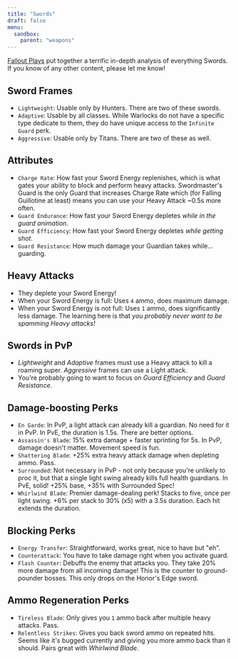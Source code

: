 ```yaml
---
title: "Swords"
draft: false
menu:
  sandbox:
    parent: "weapons"
---
```


[Fallout Plays](https://www.youtube.com/watch?v=b9HcFqLdlyQ) put together a terrific in-depth analysis of everything Swords. If you know of any other content, please let me know!

## Sword Frames

* `Lightweight`: Usable only by Hunters. There are two of these swords.
* `Adaptive`: Usable by all classes. While Warlocks do not have a specific type dedicate to them, they do have unique access to the `Infinite Guard` perk.
* `Aggressive`: Usable only by Titans. There are two of these as well.

## Attributes

* `Charge Rate`: How fast your Sword Energy replenishes, which is
what gates your ability to block and perform heavy attacks. Swordmaster's Guard is the only Guard that increases Charge Rate which (for Falling Guillotine at least) means you can use your Heavy Attack ~0.5s more often.
* `Guard Endurance`: How fast your Sword Energy depletes *while in the guard animation*.
* `Guard Efficiency`: How fast your Sword Energy depletes *while getting shot*.
* `Guard Resistance`: How much damage your Guardian takes while... guarding.

## Heavy Attacks

* They deplete your Sword Energy!
* When your Sword Energy is full: Uses `4` ammo, does maximum damage.
* When your Sword Energy is not full: Uses `1` ammo, does significantly less damage. The learning here is that *you probably never want to be spamming Heavy attacks!*

## Swords in PvP

* *Lightweight* and *Adaptive* frames must use a Heavy attack to kill a roaming super. *Aggressive* frames can use a Light attack.
* You're probably going to want to focus on *Guard Efficiency* and *Guard Resistance*.

## Damage-boosting Perks

* `En Garde`: In PvP, a light attack can already kill a guardian. No need for it in PvP. In PvE, the duration is 1.5s. There are better options.
* `Assassin's Blade`: 15% extra damage + faster sprinting for 5s. In PvP, damage doesn't matter. Movement speed is fun.
* `Shattering Blade`: +25% extra heavy attack damage when depleting ammo. Pass.
* `Surrounded`: Not necessary in PvP - not only because you're unlikely to proc it, but that a single light swing already kills full health guardians. In PvE, solid! +25% base, +35% with Surrounded Spec!
* `Whirlwind Blade`: Premier damage-dealing perk! Stacks to five, once per light swing. +6% per stack to 30% (x5) with a 3.5s duration. Each hit extends the duration.

## Blocking Perks

* `Energy Transfer`: Straightforward, works great, nice to have but "eh".
* `Counterattack`: You have to take damage right when you activate guard.
* `Flash Counter`: Debuffs the enemy that attacks you. They take 20% more damage from all incoming damage! This is the counter to ground-pounder bosses. This only drops on the Honor's Edge sword.

## Ammo Regeneration Perks

* `Tireless Blade`: Only gives you `1` ammo back after multiple heavy attacks. Pass.
* `Relentless Strikes`: Gives you back sword ammo on repeated hits. Seems like it's bugged currently and giving you more ammo back than it should. Pairs great with *Whirlwind Blade*.
